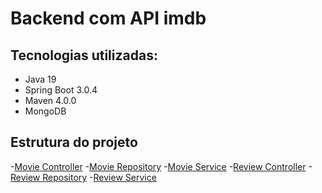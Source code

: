 # Backend com API imdb

## Tecnologias utilizadas:
- Java 19
- Spring Boot 3.0.4
- Maven 4.0.0
- MongoDB

## Estrutura do projeto

-[Movie Controller](src/main/java/dev/gusxayk/movies/MovieController.java)
-[Movie Repository](src/main/java/dev/gusxayk/movies/MovieRepository.jav)
-[Movie Service](/src/main/java/dev/gusxayk/movies/MovieService.java)
-[Review Controller](src/main/java/dev/gusxayk/movies/ReviewController.java)
-[Review Repository](src/main/java/dev/gusxayk/movies/ReviewRepository.java)
-[Review Service](src/main/java/dev/gusxayk/movies/ReviewService.java)

